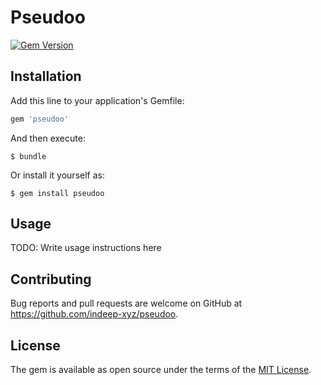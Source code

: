 Pseudoo
====

[![Gem Version](https://badge.fury.io/rb/pseudoo.svg)](https://badge.fury.io/rb/pseudoo)

Installation
----

Add this line to your application's Gemfile:

```ruby
gem 'pseudoo'
```

And then execute:

    $ bundle

Or install it yourself as:

    $ gem install pseudoo

Usage
----

TODO: Write usage instructions here

Contributing
----

Bug reports and pull requests are welcome on GitHub at https://github.com/indeep-xyz/pseudoo.


License
----

The gem is available as open source under the terms of the [MIT License](http://opensource.org/licenses/MIT).
